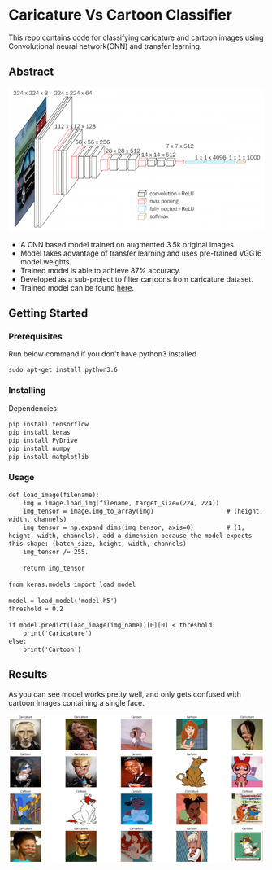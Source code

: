 # Caricature Vs Cartoon Classifier

This repo contains code for classifying caricature and cartoon images using Convolutional neural network(CNN) and transfer learning.

## Abstract

![VGG16](https://raw.githubusercontent.com/milsun/caricature-vs-cartoon-classifier/master/images/vgg16.png)


* A CNN based model trained on augmented 3.5k original images.
* Model takes advantage of transfer learning and uses pre-trained VGG16 model weights.
* Trained model is able to achieve 87% accuracy.
* Developed as a sub-project to filter cartoons from caricature dataset.
* Trained model can be found [here](https://github.com/milsun/caricature-vs-cartoon-classifier/tree/master/model).

## Getting Started


### Prerequisites

Run below command if you don't have python3 installed

```
sudo apt-get install python3.6
```

### Installing

Dependencies:

```
pip install tensorflow
pip install keras
pip install PyDrive
pip install numpy
pip install matplotlib
```

### Usage

```
def load_image(filename):
    img = image.load_img(filename, target_size=(224, 224))
    img_tensor = image.img_to_array(img)                    # (height, width, channels)
    img_tensor = np.expand_dims(img_tensor, axis=0)         # (1, height, width, channels), add a dimension because the model expects this shape: (batch_size, height, width, channels)
    img_tensor /= 255. 

    return img_tensor

from keras.models import load_model

model = load_model('model.h5')
threshold = 0.2

if model.predict(load_image(img_name))[0][0] < threshold:
	print('Caricature')
else:
    print('Cartoon')

```


## Results
As you can see model works pretty well, and only gets confused with cartoon images containing a single face.


![Results](https://raw.githubusercontent.com/milsun/caricature-vs-cartoon-classifier/master/images/results.png)
